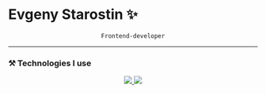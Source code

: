 # Evgeny Starostin ✨

<div align="center">
  <code>Frontend-developer</code>
</div>

---

### ⚒️ Technologies I use

<p align="center">
  <a href="https://skillicons.dev/">
    <img src="https://skillicons.dev/icons?i=js,ts,react,redux,html,css,sass,tailwind,figma,docker,bash,ps,ae,git,github,threejs,mysql,blender&theme=dark&perline=6"/>
  </a>
  <a href="https://github.com/ShineWxrk/?tab=repositories">
    <img src="https://github-readme-stats.vercel.app/api/top-langs/?username=ShineWxrk&layout=compact&hide_border=true&hide_title=true&count_private=true&include_all_commits=false&show_icons=true&bg_color=00000000&text_color=c3c6ce&icon_color=4e64f7"/>
  </a>
</p>
